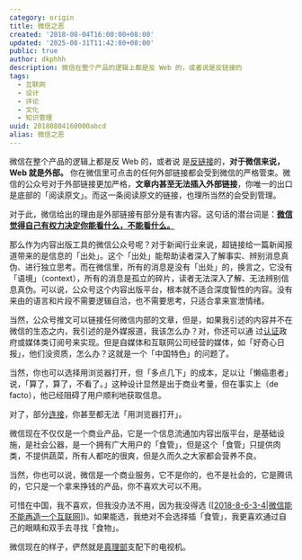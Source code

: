 ```yaml
---
category: origin
title: 微信之恶
created: '2018-08-04T16:00:00+08:00'
updated: '2025-08-31T11:42:00+08:00'
public: true
author: dkphhh
description: 微信在整个产品的逻辑上都是反 Web 的，或者说是反链接的
tags:
  - 互联网
  - 设计
  - 评论
  - 文化
  - 知识管理
uuid: 20180804160000abcd
alias: 微信之恶
---
```


微信在整个产品的逻辑上都是反 Web 的，或者说
是[反链接](https://kf.qq.com/faq/170118UnqeUZ170118mUb6fu.html)的，**对于微信来说，Web 就是外部。** 你在微信里可点击的任何外部链接都会受到微信的严格管束。微信的公众号对于外部链接更加严格，**文章内甚至无法插入外部链接**，你唯一的出口是底部的「阅读原文」。而这一条阅读原文的链接，也理所当然的会受到管理。

对于此，微信给出的理由是外部链接有部分是有害内容。这句话的潜台词是：[**微信觉得自己有权力决定你能看什么，不能看什么。**](https://www.thepaper.cn/newsDetail_forward_2138733)

那么作为内容出版工具的微信公众号呢？对于新闻行业来说，超链接给一篇新闻报道带来的是信息的「出处」。这个「出处」能帮助读者深入了解事实、辨别消息真伪、进行独立思考。而在微信里，所有的消息是没有「出处」的，换言之，它没有「语境」（context），所有的消息是孤立的碎片，读者无法深入了解、无法辨别信息真伪。可以说，公众号这个内容出版平台，根本就不适合深度智性的内容。没有来由的语言和片段不需要逻辑自洽，也不需要思考，只适合拿来宣泄情绪。

当然，公众号推文可以链接任何微信内部的文章，但是，如果我引述的内容并不在微信的生态之内，我引述的是外媒报道，我该怎么办？对，你还可以通
过[认证](http://kf.qq.com/faq/161220eeuIVn161220aE3a22.html)政府或媒体类订阅号来实现。但是自媒体和互联网公司经营的媒体，如「好奇心日报」，他们没资质，怎么办？这就是一个「中国特色」的问题了。

当然，你也可以选择用浏览器打开，但「多点几下」的成本，足以让「懒癌患者」说，「算了，算了，不看了。」这种设计显然是出于商业考量，但在事实上（de facto），他已经阻碍了用户顺利地获取信息。

对了，部分[连接](https://blog.yitianshijie.net/2018/02/02/wechat-equals-gfw/)，你甚至都无法「用浏览器打开」。

微信现在不仅仅是一个商业产品，它是一个信息流通加内容出版平台，是基础设施，是社会公器，是一个拥有广大用户的「食管」，但是这个「食管」只提供肉类，不提供蔬菜，所有人都吃的很爽，但是久而久之大家都会营养不良。

当然，你也可以说，微信是一个商业服务，它不是你的，也不是社会的，它是腾讯的，它只是一个拿来挣钱的产品，你不喜欢大可以不用。

可惜在中国，我不喜欢，但我没办法不用，因为我没得选
([[2018-8-6-3-4|微信能不能再造一个互联网]])。如果能选，我绝对不会选择插「食管」，我更喜欢通过自己的眼睛和双手去寻找「食物」。

微信现在的样子，俨然就是[真理部](https://zh.wikipedia.org/wiki/%E7%9C%9F%E7%90%86%E9%83%A8)支配下的电视机。

[//begin]: # "Autogenerated link references for markdown compatibility"
[2018-8-6-3-4|微信能不能再造一个互联网]: 2018-8-6-3-4 "微信能不能再造一个互联网？"
[//end]: # "Autogenerated link references"
[//begin]: # "Autogenerated link references for markdown compatibility"
[2018-8-6-3-4|微信能不能再造一个互联网]: 2018-8-6-3-4 "微信能不能再造一个互联网？"
[//end]: # "Autogenerated link references"
